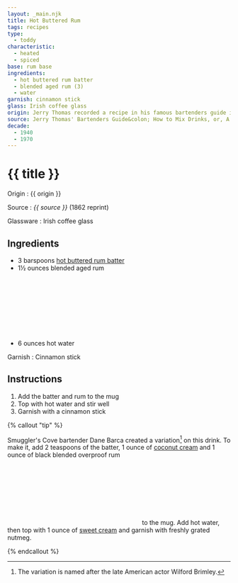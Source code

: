 ```yaml
---
layout: _main.njk
title: Hot Buttered Rum
tags: recipes
type:
  - toddy
characteristic:
  - heated
  - spiced
base: rum base
ingredients:
  - hot buttered rum batter
  - blended aged rum (3)
  - water
garnish: cinnamon stick
glass: Irish coffee glass
origin: Jerry Thomas recorded a recipe in his famous bartenders guide in 1862.
source: Jerry Thomas' Bartenders Guide&colon; How to Mix Drinks, or, A Bon Vivant's Companion
decade:
  - 1940
  - 1970
---
```

<!-- markdownlint-disable MD025 -->
# {{ title }}
<!-- markdownlint-disable MD025 -->

Origin
  : {{ origin }}

Source
  : <cite>{{ source }}</cite> (1862 reprint)

Glassware
  : Irish coffee glass

## Ingredients

* 3 barspoons [hot buttered rum batter](/mixes/hot-buttered-rum-batter/)
* 1&frac12; ounces blended aged rum<icon-l space="1em" label="(3)" class="bigger"><span class="with-icon"><svg class="icon"><use href="/assets/images/icons/circle-3.svg#circle-3"></use></svg></span></icon-l>
* 6 ounces hot water

Garnish
  : Cinnamon stick

## Instructions

1. Add the batter and rum to the mug
2. Top with hot water and stir well
3. Garnish with a cinnamon stick

<!-- markdownlint-disable MD012 -->
{% callout "tip" %}
<!-- markdownlint-enable MD012 -->

  Smuggler's Cove bartender Dane Barca created a variation[^1] on this drink. To make it, add 2 teaspoons of the batter, 1 ounce of [coconut cream](/mixes/coconut-cream) and 1 ounce of black blended overproof rum<icon-l space="1em" class="bigger" label="(6)"><span class="with-icon"><svg class="icon"><use href="/assets/images/icons/circle-6.svg#circle-6"></use></svg></span></icon-l><span class="after-icon"></span> to the mug. Add hot water, then top with 1 ounce of [sweet cream](/mixes/sweet-cream) and garnish with freshly grated nutmeg.

  [^1]: The variation is named after the late American actor Wilford Brimley.

{% endcallout %}
